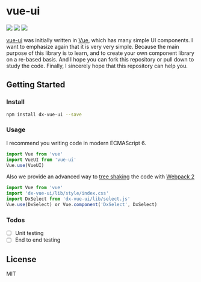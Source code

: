 # vue-ui

[![](https://travis-ci.org/zyyrabbit/vue.svg?branch=master)](https://travis-ci.org/zyyrabbit/vue)
[![](https://img.shields.io/npm/v/element-react.svg)](https://www.npmjs.com/package/dx-vue-ui)
[![](https://img.shields.io/npm/dm/element-react.svg)](https://www.npmjs.com/package/dx-vue-ui)

[vue-ui](https://github.com/ElemeFE/element) was initially written in [Vue](https://vuejs.org/), which has many simple UI components. I want to emphasize again that it is very very simple. Because the main purpose of this library is to learn, and to create your own component library on a re-based basis. And I hope you can fork this repository or pull down to study the code. Finally, I sincerely hope that this repository can help you.

## Getting Started

### Install

```bash
npm install dx-vue-ui --save
```

### Usage

I recommend you writing code in modern ECMAScript 6.

```js
import Vue from 'vue'
import VueUI from 'vue-ui'
Vue.use(VueUI)
```

Also we provide an advanced way to [tree shaking](https://blog.engineyard.com/2016/tree-shaking) the code with [Webpack 2](https://webpack.github.io/)

```js
import Vue from 'vue'
import 'dx-vue-ui/lib/style/index.css'
import DxSelect from 'dx-vue-ui/lib/select.js'
Vue.use(DxSelect) or Vue.component('DxSelect', DxSelect)
```

### Todos

- [ ] Unit testing
- [ ] End to end testing

## License

MIT